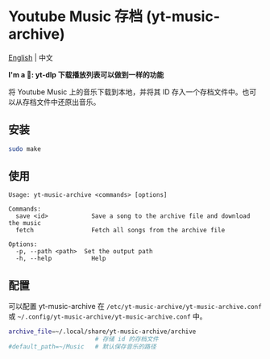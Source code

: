 # Youtube Music 存档 (yt-music-archive)

[English](./README.md) | 中文

**I'm a 🤡: yt-dlp 下载播放列表可以做到一样的功能**

将 Youtube Music 上的音乐下载到本地，并将其 ID 存入一个存档文件中。也可以从存档文件中还原出音乐。

## 安装
```sh
sudo make
```

## 使用
```
Usage: yt-music-archive <commands> [options]

Commands:
  save <id>            Save a song to the archive file and download the music
  fetch                Fetch all songs from the archive file
  
Options:
  -p, --path <path>  Set the output path
  -h, --help           Help
```

## 配置
可以配置 yt-music-archive 在 `/etc/yt-music-archive/yt-music-archive.conf` 或 `~/.config/yt-music-archive/yt-music-archive.conf` 中。

```sh
archive_file=~/.local/share/yt-music-archive/archive 
                        # 存储 id 的存档文件
#default_path=~/Music   # 默认保存音乐的路径
```
